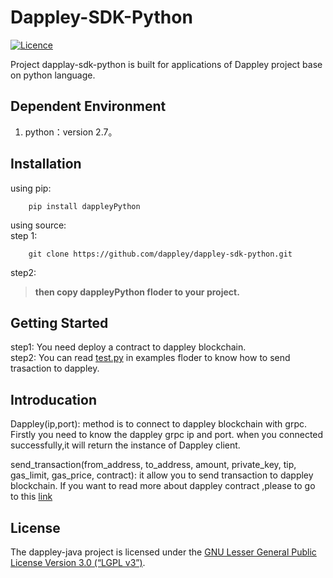 # Dappley-SDK-Python

[![Licence](https://img.shields.io/github/license/dappley/dappley-java.svg)](https://github.com/dappley/dappley-java/blob/master/LICENSE)

Project dapplay-sdk-python is built for applications of Dappley project base on python language.

## Dependent Environment
1. python：version 2.7。

## Installation
using pip:
```shell
    pip install dappleyPython
```
using source:  
step 1:
```git
    git clone https://github.com/dappley/dappley-sdk-python.git
```
step2:
> __then copy dappleyPython floder to your project.__
## Getting Started
step1: 
You need deploy a contract to dappley blockchain.   
step2: 
You can read [test.py](https://github.com/dappley/dappley-sdk-python/blob/master/examples/test.py) in examples floder to know how to send trasaction to dappley.

## Introducation
   Dappley(ip,port): method is to connect  to dappley blockchain with grpc. Firstly you need to know the dappley grpc ip and port. when you connected successfully,it will return the instance of Dappley client.

   send_transaction(from_address, to_address, amount, private_key, tip, gas_limit, gas_price, contract): it allow you to send transaction to dappley blockchain. If you want to read more about dappley contract ,please to go to this [link](https://github.com/dappley/go-dappley/wiki/SC-Development)
## License
The dappley-java project is licensed under the [GNU Lesser General Public License Version 3.0 (“LGPL v3”)](https://www.gnu.org/licenses/lgpl-3.0.en.html).